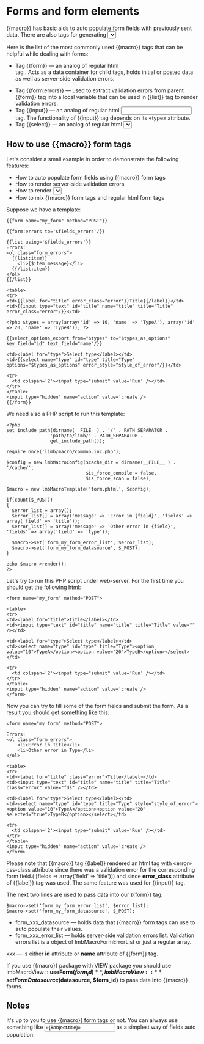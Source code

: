 # Forms and form elements
{{macro}} has basic aids to auto populate form fields with previously sent data. There are also tags for generating <select> tags with options and for rendering validation errors.

Here is the list of the most commonly used {{macro}} tags that can be helpful while dealing with forms:

* Tag {{form}} — an analog of regular html <form> tag . Acts as a data container for child tags, holds initial or posted data as well as server-side validation errors.
* Tag {{form:errors}} — used to extract validation errors from parent {{form}} tag into a local variable that can be used in {{list}} tag to render validation errors.
* Tag {{input}} — an analog of regular html <input> tag. The functionality of {{input}} tag depends on its «type» attribute.
* Tag {{select}} — an analog of regular html <select> tag. Renders options list and marks selected options. The tag supports both single and multiple selections.

## How to use {{macro}} form tags
Let's consider a small example in order to demonstrate the following features:

* How to auto populate form fields using {{macro}} form tags
* How to render server-side validation errors
* How to render <select> tag with {{macro}} {{select}} tag
* How to mix {{macro}} form tags and regular html form tags

Suppose we have a template:

    {{form name="my_form" method="POST"}}
 
    {{form:errors to='$fields_errors'/}}
 
    {{list using='$fields_errors'}}
    Errors:
    <ol class="form_errors">
      {{list:item}}
        <li>{$item.message}</li>
      {{/list:item}}
    </ol>
    {{/list}}
 
    <table>
    <tr>
    <td>{{label for="title" error_class="error"}}Title{{/label}}</td>
    <td>{{input type="text" id="title" name="title" title="Title" error_class="error"/}}</td>
 
    <?php $types = array(array('id' => 10, 'name' => 'TypeA'), array('id' => 20, 'name' => 'TypeB')); ?>
 
    {{select_options_export from="$types" to="$types_as_options" key_field="id" text_field="name"/}}
 
    <td><label for="type">Select type</label></td>
    <td>{{select name="type" id="type" title="Type" options="$types_as_options" error_style="style_of_error"/}}</td>
 
    <tr>
      <td colspan='2'><input type="submit" value='Run' /></td>
    </tr>
    </table>
    <input type="hidden" name="action" value='create'/>
    {{/form}}

We need also a PHP script to run this template:

    <?php
    set_include_path(dirname(__FILE__) . '/' . PATH_SEPARATOR .
                    'path/to/limb/' . PATH_SEPARATOR .
                    get_include_path());
 
    require_once('limb/macro/common.inc.php');
 
    $config = new lmbMacroConfig($cache_dir = dirname(__FILE__ ) . '/cache/',
                                 $is_force_compile = false,
                                 $is_force_scan = false);
 
    $macro = new lmbMacroTemplate('form.phtml', $config);
 
    if(count($_POST))
    {
      $error_list = array();
      $error_list[] = array('message' => 'Error in {field}', 'fields' => array('field' => 'title'));
      $error_list[] = array('message' => 'Other error in {field}', 'fields' => array('field' => 'type'));
 
      $macro->set('form_my_form_error_list', $error_list); 
      $macro->set('form_my_form_datasource', $_POST); 
    }
 
    echo $macro->render();
    ?>

Let's try to run this PHP script under web-server. For the first time you should get the following html:

    <form name="my_form" method="POST">
 
    <table>
    <tr>
    <td><label for="title">Title</label></td>
    <td><input type="text" id="title" name="title" title="Title" value="" /></td>
 
    <td><label for="type">Select type</label></td>
    <td><select name="type" id="type" title="Type"><option value="10">TypeA</option><option value="20">TypeB</option></select></td>
 
    <tr>
      <td colspan='2'><input type="submit" value='Run' /></td>
    </tr>
    </table>
    <input type="hidden" name="action" value='create'/>
    </form>

Now you can try to fill some of the form fields and submit the form. As a result you should get something like this:

    <form name="my_form" method="POST">
 
    Errors:
    <ol class="form_errors">
        <li>Error in Title</li>
        <li>Other error in Type</li>
    </ol>
 
    <table>
    <tr>
    <td><label for="title" class="error">Title</label></td>
    <td><input type="text" id="title" name="title" title="Title" class="error" value="fds" /></td>
 
    <td><label for="type">Select type</label></td>
    <td><select name="type" id="type" title="Type" style="style_of_error"><option value="10">TypeA</option><option value="20" selected="true">TypeB</option></select></td>
 
    <tr>
      <td colspan='2'><input type="submit" value='Run' /></td>
    </tr>
    </table>
    <input type="hidden" name="action" value='create'/>
    </form>

Please note that {{macro}} tag {{label}} rendered an html <label> tag with «error» css-class attribute since there was a validation error for the corresponding form field.( [fields ⇒ array('field' ⇒ 'title')]) and since **error_class** attribute of {{label}} tag was used. The same feature was used for {{input}} tag.

The next two lines are used to pass data into our {{form}} tag:

    $macro->set('form_my_form_error_list', $error_list); 
    $macro->set('form_my_form_datasource', $_POST); 

* form_xxx_datasource — holds data that {{macro}} form tags can use to auto populate their values.
* form_xxx_error_list — holds server-side validation errors list. Validation errors list is a object of lmbMacroFormErrorList or just a regular array.

xxx — is either **id** attribute or **name** attribute of {{form}} tag.

If you use {{macro}} package with VIEW package you should use lmbMacroView :: **useForm($form_id)**, lmbMacroView :: **setFormDatasource($datasource, $form_id)** to pass data into {{macro}} forms.

## Notes
It's up to you to use {{macro}} form tags or not. You can always use something like <input type='text' name=«title» value=»{$object.title}»> as a simplest way of fields auto population.
